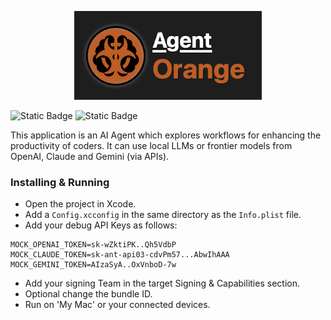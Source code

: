 <p align="center" >
  <img src="https://github.com/elprl/AgentOrange/blob/8dd2bd885fa40061886cf6213d15e13898c4037c/AgentOrange/logo.png" title="Agent Orange logo" float=left>
</p>

![Static Badge](https://img.shields.io/badge/platform-macOS_(catalyst)_%7C_iOS_%7C_iPadOS-blue)
![Static Badge](https://img.shields.io/badge/version-1.3.0-blue)

This application is an AI Agent which explores workflows for enhancing the productivity of coders. It can use local LLMs or frontier models from OpenAI, Claude and Gemini (via APIs).

### Installing & Running

- Open the project in Xcode.
- Add a `Config.xcconfig` in the same directory as the `Info.plist` file.
- Add your debug API Keys as follows:
```
MOCK_OPENAI_TOKEN=sk-wZktiPK..Qh5VdbP
MOCK_CLAUDE_TOKEN=sk-ant-api03-cdvPm57...AbwIhAAA
MOCK_GEMINI_TOKEN=AIzaSyA..OxVnboD-7w

```
- Add your signing Team in the target Signing & Capabilities section.
- Optional change the bundle ID.
- Run on 'My Mac' or your connected devices.